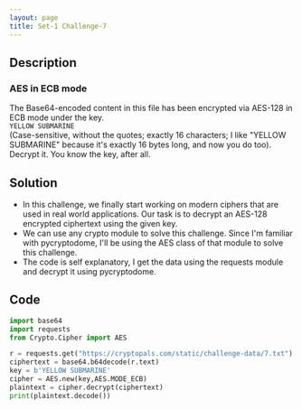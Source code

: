 ```yaml
---
layout: page
title: Set-1 Challenge-7
---
```

## Description  
### AES in ECB mode
The Base64-encoded content in this file has been encrypted via AES-128 in ECB mode under the key.  
`YELLOW SUBMARINE`  
(Case-sensitive, without the quotes; exactly 16 characters; I like "YELLOW SUBMARINE" because it's exactly 16 bytes long, and now you do too).  
Decrypt it. You know the key, after all.

## Solution

- In this challenge, we finally start working on modern ciphers that are used in real world applications. Our task is to decrypt an AES-128 encrypted ciphertext using the given key.
- We can use any crypto module to solve this challenge. Since I'm familiar with pycryptodome, I'll be using the AES class of that module to solve this challenge.
- The code is self explanatory, I get the data using the requests module and decrypt it using pycryptodome.

## Code  
```python
import base64
import requests
from Crypto.Cipher import AES

r = requests.get("https://cryptopals.com/static/challenge-data/7.txt")
ciphertext = base64.b64decode(r.text)
key = b'YELLOW SUBMARINE'
cipher = AES.new(key,AES.MODE_ECB)
plaintext = cipher.decrypt(ciphertext)
print(plaintext.decode())
```  
